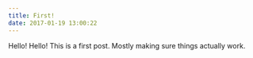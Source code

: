 ```yaml
---
title: First!
date: 2017-01-19 13:00:22
---
```


Hello! Hello! This is a first post. Mostly making sure things actually work. 
